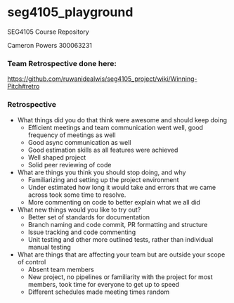 # seg4105_playground
SEG4105 Course Repository

Cameron Powers
300063231

### Team Retrospective done here:
https://github.com/ruwanidealwis/seg4105_project/wiki/Winning-Pitch#retro

### Retrospective
- What things did you do that think were awesome and should keep doing
    - Efficient meetings and team communication went well, good frequency of meetings as well
    - Good async communication as well
    - Good estimation skills as all features were achieved
    - Well shaped project
    - Solid peer reviewing of code
- What are things you think you should stop doing, and why
    - Familiarizing and setting up the project environment
    - Under estimated how long it would take and errors that we came across took some time to resolve.
    - More commenting on code to better explain what we all did
- What new things would you like to try out?
    - Better set of standards for documentation
    - Branch naming and code commit, PR formatting and structure
    - Issue tracking and code commenting
    - Unit testing and other more outlined tests, rather than individual manual testing
- What are things that are affecting your team but are outside your scope of control
    - Absent team members
    - New project, no pipelines or familiarity with the project for most members, took time for everyone to get up to speed
    - Different schedules made meeting times random
